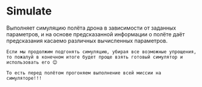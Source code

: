# Simulate

Выполняет симуляцию полёта дрона в зависимости от заданных параметров, и на основе предсказанной информации о полёте даёт предсказания касаемо различных вычисленных параметров.


```
Если мы продолжим подгонять симуляцию, убирая все возможные упрощения, то пожалуй в конечном итоге будет проще взять готовый симулятор и использовать его 😊

То есть перед полётом прогоняем выполнение всей миссии на симуляторе!!!
```
